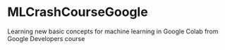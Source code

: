 # MLCrashCourseGoogle
Learning new basic concepts for machine learning in Google Colab from Google Developers course
